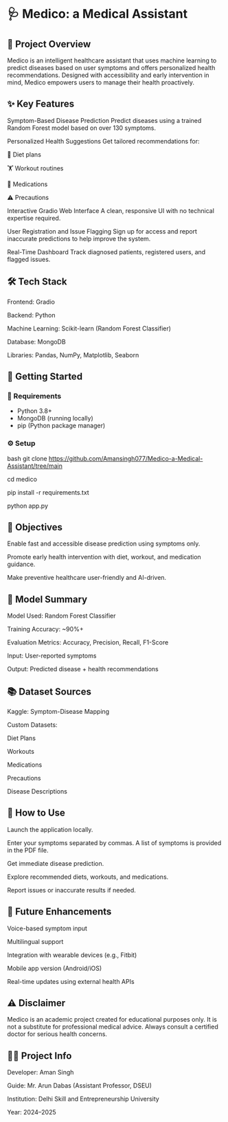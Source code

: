# 🩺 Medico: a Medical Assistant

## 📌 Project Overview
Medico is an intelligent healthcare assistant that uses machine learning to predict diseases based on user symptoms and offers personalized health recommendations. Designed with accessibility and early intervention in mind, Medico empowers users to manage their health proactively.

## ✨ Key Features
Symptom-Based Disease Prediction
Predict diseases using a trained Random Forest model based on over 130 symptoms.

Personalized Health Suggestions
Get tailored recommendations for:

🥗 Diet plans

🏋️ Workout routines

💊 Medications

⚠️ Precautions

Interactive Gradio Web Interface
A clean, responsive UI with no technical expertise required.

User Registration and Issue Flagging
Sign up for access and report inaccurate predictions to help improve the system.

Real-Time Dashboard
Track diagnosed patients, registered users, and flagged issues.

## 🛠️ Tech Stack
Frontend: Gradio

Backend: Python

Machine Learning: Scikit-learn (Random Forest Classifier)

Database: MongoDB

Libraries: Pandas, NumPy, Matplotlib, Seaborn

## 🚀 Getting Started

### 🧰 Requirements
- Python 3.8+
- MongoDB (running locally)
- pip (Python package manager)

### ⚙️ Setup

bash
git clone https://github.com/Amansingh077/Medico-a-Medical-Assistant/tree/main

cd medico

pip install -r requirements.txt

python app.py

## 🎯 Objectives
Enable fast and accessible disease prediction using symptoms only.

Promote early health intervention with diet, workout, and medication guidance.

Make preventive healthcare user-friendly and AI-driven.

## 🧪 Model Summary
Model Used: Random Forest Classifier

Training Accuracy: ~90%+

Evaluation Metrics: Accuracy, Precision, Recall, F1-Score

Input: User-reported symptoms

Output: Predicted disease + health recommendations

## 📚 Dataset Sources
Kaggle: Symptom-Disease Mapping

Custom Datasets:

Diet Plans

Workouts

Medications

Precautions

Disease Descriptions

## 🚀 How to Use
Launch the application locally.

Enter your symptoms separated by commas. A list of symptoms is provided in the PDF file.

Get immediate disease prediction.

Explore recommended diets, workouts, and medications.

Report issues or inaccurate results if needed.

## 🔮 Future Enhancements
Voice-based symptom input

Multilingual support

Integration with wearable devices (e.g., Fitbit)

Mobile app version (Android/iOS)

Real-time updates using external health APIs

## ⚠️ Disclaimer
Medico is an academic project created for educational purposes only. It is not a substitute for professional medical advice. Always consult a certified doctor for serious health concerns.

## 👨‍💻 Project Info
Developer: Aman Singh

Guide: Mr. Arun Dabas (Assistant Professor, DSEU)

Institution: Delhi Skill and Entrepreneurship University

Year: 2024–2025

